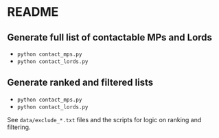 # README

## Generate full list of contactable MPs and Lords
- `python contact_mps.py`
- `python contact_lords.py`

## Generate ranked and filtered lists
- `python contact_mps.py`
- `python contact_lords.py`

See `data/exclude_*.txt` files and the scripts for logic on ranking and filtering.